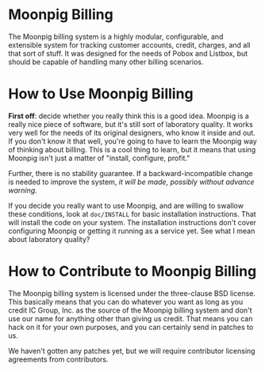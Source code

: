 # Moonpig Billing

The Moonpig billing system is a highly modular, configurable, and extensible
system for tracking customer accounts, credit, charges, and all that sort of
stuff.  It was designed for the needs of Pobox and Listbox, but should be
capable of handling many other billing scenarios.

# How to Use Moonpig Billing

**First off**: decide whether you really think this is a good idea.  Moonpig is
a really nice piece of software, but it's still sort of laboratory quality.  It
works very well for the needs of its original designers, who know it inside and
out.  If you don't know it that well, you're going to have to learn the Moonpig
way of thinking about billing.  This is a cool thing to learn, but it means
that using Moonpig isn't just a matter of "install, configure, profit."

Further, there is no stability guarantee.  If a backward-incompatible change is
needed to improve the system, *it will be made, possibly without advance
warning.*

If you decide you really want to use Moonpig, and are willing to swallow these
conditions, look at `doc/INSTALL` for basic installation instructions.  That
will install the code on your system.  The installation instructions don't
cover configuring Moonpig or getting it running as a service yet.  See what I
mean about laboratory quality?

# How to Contribute to Moonpig Billing

The Moonpig billing system is licensed under the three-clause BSD license.
This basically means that you can do whatever you want as long as you credit
IC Group, Inc. as the source of the Moonpig billing system and don't use our
name for anything other than giving us credit.  That means you can hack on it
for your own purposes, and you can certainly send in patches to us.

We haven't gotten any patches yet, but we will require contributor licensing
agreements from contributors.
